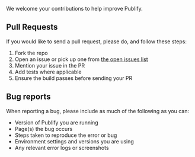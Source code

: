 We welcome your contributions to help improve Publify.


## Pull Requests

If you would like to send a pull request, please do, and follow these steps:

1. Fork the repo
2. Open an issue or pick up one from [the open issues list](https://github.com/publify/publify/issues)
3. Mention your issue in the PR
4. Add tests where applicable
5. Ensure the build passes before sending your PR

## Bug reports

When reporting a bug, please include as much of the following as you can:

* Version of Publify you are running
* Page(s) the bug occurs
* Steps taken to reproduce the error or bug
* Environment settings and versions you are using
* Any relevant error logs or screenshots